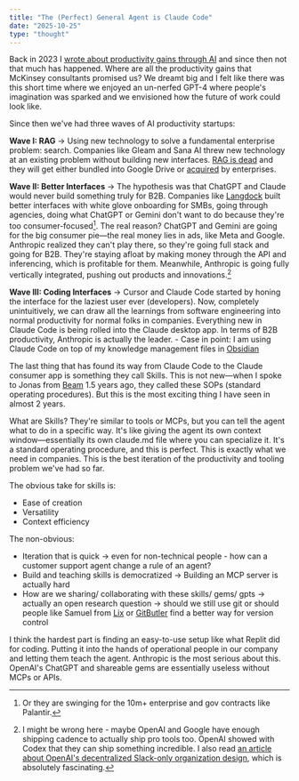 ```yaml
---
title: "The (Perfect) General Agent is Claude Code"
date: "2025-10-25"
type: "thought"
---
```


Back in 2023 I <a href="https://issuu.com/heartcore/docs/ai_report_final">wrote about productivity gains through AI</a> and since then not that much has happened. Where are all the productivity gains that McKinsey consultants promised us? We dreamt big and I felt like there was this short time where we enjoyed an un-nerfed GPT-4 where people's imagination was sparked and we envisioned how the future of work could look like.

Since then we've had three waves of AI productivity startups:

**Wave I: RAG** → Using new technology to solve a fundamental enterprise problem: search. Companies like Gleam and Sana AI threw new technology at an existing problem without building new interfaces. <a href="https://www.nicolasbustamante.com/p/the-rag-obituary-killed-by-agents">RAG is dead</a> and they will get either bundled into Google Drive or <a href="https://www.eu-startups.com/2025/09/workday-acquires-swedish-startup-sana-in-a-e928-million-ai-deal/" data-tooltip="Sana AI was acquired by Workday">acquired</a> by enterprises.

**Wave II: Better Interfaces** → The hypothesis was that ChatGPT and Claude would never build something truly for B2B. Companies like <a href="https://www.langdock.com/" data-tooltip="I sadly passed on the opportunity to invest in their seed round after Y Combinator. Big mistake - they're executing so well and I wish them all the best. Really good team.">Langdock</a> built better interfaces with white glove onboarding for SMBs, going through agencies, doing what ChatGPT or Gemini don't want to do because they're too consumer-focused[^2]. The real reason? ChatGPT and Gemini are going for the big consumer pie—the real money lies in ads, like Meta and Google. Anthropic realized they can't play there, so they're going full stack and going for B2B. They're staying afloat by making money through the API and inferencing, which is profitable for them. Meanwhile, Anthropic is going fully vertically integrated, pushing out products and innovations.[^1]

**Wave III: Coding Interfaces** → Cursor and Claude Code started by honing the interface for the laziest user ever (developers). Now, completely unintuitively, we can draw all the learnings from software engineering into normal productivity for normal folks in companies. Everything new in Claude Code is being rolled into the Claude desktop app. In terms of B2B productivity, Anthropic is actually the leader.
    - Case in point: I am using Claude Code on top of my knowledge management files in <a href="https://www.youtube.com/watch?v=aZZaqmcq-1Q&t=459s" data-tooltip="This guy in this video explains the setup really well. I am essentially running the same setup but only on my local computer so far. I haven't had the time to put it onto a server.">Obsidian</a>

The last thing that has found its way from Claude Code to the Claude consumer app is something they call Skills. This is not new—when I spoke to Jonas from <a href="https://beam.ai/">Beam</a> 1.5 years ago, they called these SOPs (standard operating procedures). But this is the most exciting thing I have seen in almost 2 years.

What are Skills? They're similar to tools or MCPs, but you can tell the agent what to do in a specific way. It's like giving the agent its own context window—essentially its own claude.md file where you can specialize it. It's a standard operating procedure, and this is perfect. This is exactly what we need in companies. This is the best iteration of the productivity and tooling problem we've had so far.

The obvious take for skills is:
- Ease of creation
- Versatility
- Context efficiency

The non-obvious:
- Iteration that is quick → even for non-technical people - how can a customer support agent change a rule of an agent?
- Build and teaching skills is democratized → Building an MCP server is actually hard
- How are we sharing/ collaborating with these skills/ gems/ gpts → actually an open research question → should we still use git or should people like Samuel from <a href="https://inlang.com/c/lix" data-tooltip="Samuel is an amazing founder. They actually started with a translation (i18n) app called Inlang, but the bigger problem that we will see is version control for all different file formats and then also for the agents that will work in large corporations because you will have more and more people editing the same files in real time and resolving conflicts is becoming a bigger and bigger problem because you trust an agent less than a human and this is definitely not solved.">Lix</a> or <a href="https://gitbutler.com/" data-tooltip="One of the ex-cofounders of GitHub actually built GitButler in Berlin because it's not really end-user friendly. So it's kind of like the same theme here that version control is not really solved for the normal Joe.">GitButler</a> find a better way for version control

I think the hardest part is finding an easy-to-use setup like what Replit did for coding. Putting it into the hands of operational people in our company and letting them teach the agent. Anthropic is the most serious about this. OpenAI's ChatGPT and shareable gems are essentially useless without MCPs or APIs.

[^1]: I might be wrong here - maybe OpenAI and Google have enough shipping cadence to actually ship pro tools too. OpenAI showed with Codex that they can ship something incredible. I also read <a href="https://calv.info/openai-reflections">an article about OpenAI's decentralized Slack-only organization design</a>, which is absolutely fascinating.

[^2]: Or they are swinging for the 10m+ enterprise and gov contracts like Palantir.


